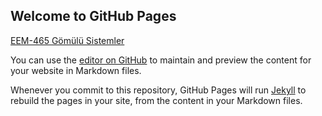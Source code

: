 ## Welcome to GitHub Pages


[EEM-465 Gömülü Sistemler](eem465/README.md)

You can use the [editor on GitHub](https://github.com/asenturk/deneme/edit/main/README.md) to maintain and preview the content for your website in Markdown files.

Whenever you commit to this repository, GitHub Pages will run [Jekyll](https://jekyllrb.com/) to rebuild the pages in your site, from the content in your Markdown files.


